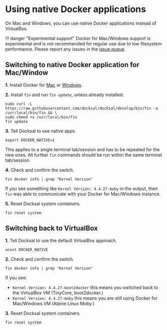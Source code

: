 # Using native Docker applications

On Mac and Windows, you can use native Docker applications instead of VirtualBox.

!!! danger "Experimental support"
    Docker for Mac/Windows support is experimental and is not recommended for regular use due to low filesystem performance. Please report any issues in the [issue queue](https://github.com/docksal/docksal/issues).

## Switching to native Docker application for Mac/Window

**1.** Install Docker for [Mac](https://docs.docker.com/docker-for-mac) or [Windows](https://docs.docker.com/docker-for-windows).

**2.** Install `fin` and run `fin update`, unless already installed.

```
sudo curl -L https://raw.githubusercontent.com/docksal/docksal/develop/bin/fin -o /usr/local/bin/fin && \
sudo chmod +x /usr/local/bin/fin
fin update
```

**3.** Tell Docksal to use native apps.

```
export DOCKER_NATIVE=1
```

This applies to a single terminal tab/session and has to be repeated for the new ones.
All further `fin` commands should be run within the same terminal tab/session.

**4.** Check and confirm the switch.

```
fin docker info | grep "Kernel Version"
```

If you see something like `Kernel Version: 4.4.27-moby` in the output,
then `fin` was able to communicate with your Docker for Mac/Windows instance.

**5.** Reset Docksal system containers.

```
fin reset system
```

## Switching back to VirtualBox

**1.** Tell Docksal to use the default VirtualBox approach.

```
unset DOCKER_NATIVE
```

**2.** Check and confirm the switch.

```
fin docker info | grep "Kernel Version"
```

If you see:

- `Kernel Version: 4.4.27-boot2docker` this means you switched back to the VirtualBox VM (TinyCore, boot2docker.)
- `Kernel Version: 4.4.27-moby` this means you are still using Docker for Mac/Windows VM (Alpine Linux Moby.)

**3.** Reset Docksal system containers.

```
fin reset system
```
